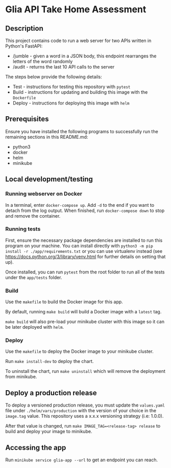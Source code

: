 # Glia API Take Home Assessment

## Description
This project contains code to run a web server for two APIs written in Python's FastAPI:
* /jumble - given a word in a JSON body, this endpoint rearranges the letters of the word randomly
* /audit - returns the last 10 API calls to the server

The steps below provide the following details:
* Test - instructions for testing this repository with `pytest`
* Build - instructions for updating and building this image with the `Dockerfile`
* Deploy - instructions for deploying this image with `helm`

## Prerequisites
Ensure you have installed the following programs to successfully run the remaining sections in this README.md:

* python3
* docker
* helm
* minikube

## Local development/testing
### Running webserver on Docker
In a terminal, enter `docker-compose up`. Add `-d` to the end if you want to detach from the log output. When finished, run `docker-compose down` to stop and remove the container.

### Running tests
First, ensure the necessary package dependencies are installed to run this program on your machine. You can install directly with `python3 -m pip install -r ./app/requirements.txt` or you can use virtualenv instead (see https://docs.python.org/3/library/venv.html for further details on setting that up).

Once installed, you can run `pytest` from the root folder to run all of the tests under the `app/tests` folder.

### Build
Use the `makefile` to build the Docker image for this app.

By default, running `make build` will build a Docker image with a `latest` tag.

`make build` will also pre-load your minikube cluster with this image so it can be later deployed with `helm`.

### Deploy
Use the `makefile` to deploy the Docker image to your minikube cluster.

Run `make install-dev` to deploy the chart.

To uninstall the chart, run `make uninstall` which will remove the deployment from minikube.

## Deploy a production release
To deploy a versioned production release, you must update the `values.yaml` file under `./helm/vars/production` with the version of your choice in the `image.tag` value. This repository uses a x.x.x versioning strategy (i.e: 1.0.0).

After that value is changed, run `make IMAGE_TAG=<release-tag> release` to build and deploy your image to minikube.

## Accessing the app
Run `minikube service glia-app --url` to get an endpoint you can reach.

